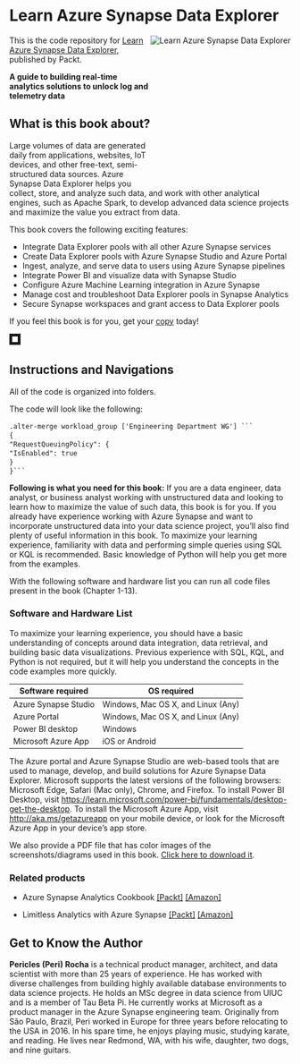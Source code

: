 # Learn Azure Synapse Data Explorer	

<a href="https://www.packtpub.com/product/learn-azure-synapse-data-explorer/9781803233956?utm_source=github&utm_medium=repository&utm_campaign=9781803233956"><img src="https://static.packt-cdn.com/products/9781803233956/cover/smaller" alt="Learn Azure Synapse Data Explorer" height="256px" align="right"></a>

This is the code repository for [Learn Azure Synapse Data Explorer](https://www.packtpub.com/product/learn-azure-synapse-data-explorer/9781803233956?utm_source=github&utm_medium=repository&utm_campaign=9781803233956), published by Packt.

**A guide to building real-time analytics solutions to unlock log and telemetry data**

## What is this book about?
Large volumes of data are generated daily from applications, websites, IoT devices, and other free-text, semi-structured data sources. Azure Synapse Data Explorer helps you collect, store, 
and analyze such data, and work with other analytical engines, such as Apache Spark, to develop advanced data science projects and maximize the value you extract from data.

This book covers the following exciting features: 
* Integrate Data Explorer pools with all other Azure Synapse services
* Create Data Explorer pools with Azure Synapse Studio and Azure Portal
* Ingest, analyze, and serve data to users using Azure Synapse pipelines
* Integrate Power BI and visualize data with Synapse Studio
* Configure Azure Machine Learning integration in Azure Synapse
* Manage cost and troubleshoot Data Explorer pools in Synapse Analytics
* Secure Synapse workspaces and grant access to Data Explorer pools

If you feel this book is for you, get your [copy](https://www.amazon.com/dp/B09NC5XJ6D) today!

<a href="https://www.packtpub.com/?utm_source=github&utm_medium=banner&utm_campaign=GitHubBanner"><img src="https://raw.githubusercontent.com/PacktPublishing/GitHub/master/GitHub.png" 
alt="https://www.packtpub.com/" border="5" /></a>


## Instructions and Navigations
All of the code is organized into folders.

The code will look like the following:
```
.alter-merge workload_group ['Engineering Department WG'] ```
{
"RequestQueuingPolicy": {
"IsEnabled": true
}
}``` 
```

**Following is what you need for this book:**
If you are a data engineer, data analyst, or business analyst working with unstructured data and looking to learn how to maximize the value of such data, this book is for you. 
If you already have experience working with Azure Synapse and want to incorporate unstructured data into your data science project, you’ll also find plenty of useful information in this book. 
To maximize your learning experience, familiarity with data and performing simple queries using SQL or KQL is recommended. Basic knowledge of Python will help you get more from the examples.	

With the following software and hardware list you can run all code files present in the book (Chapter 1-13).

### Software and Hardware List

To maximize your learning experience, you should have a basic understanding of concepts around
data integration, data retrieval, and building basic data visualizations. Previous experience with SQL,
KQL, and Python is not required, but it will help you understand the concepts in the code examples
more quickly.

| Software required                      | OS required                        |
| ------------------------------------   | -----------------------------------|
| Azure Synapse Studio                   | Windows, Mac OS X, and Linux (Any) |                                                            
| Azure Portal                           | Windows, Mac OS X, and Linux (Any) |
| Power BI desktop                       | Windows                            |
| Microsoft Azure App                    | iOS or Android                     |

The Azure portal and Azure Synapse Studio are web-based tools that are used to manage, develop,
and build solutions for Azure Synapse Data Explorer. Microsoft supports the latest versions of the
following browsers: Microsoft Edge, Safari (Mac only), Chrome, and Firefox.
To install Power BI Desktop, visit https://learn.microsoft.com/power-bi/fundamentals/desktop-get-the-desktop. 
To install the Microsoft Azure App, visit http://aka.ms/getazureapp on your mobile device,
or look for the Microsoft Azure App in your device’s app store.


We also provide a PDF file that has color images of the screenshots/diagrams used in this book. [Click here to download it](https://packt.link/DQQ7A).


### Related products <Other books you may enjoy>
* Azure Synapse Analytics Cookbook [[Packt]](https://www.packtpub.com/product/azure-synapse-analytics-cookbook/9781803231501) [[Amazon]](https://www.amazon.com/dp/1803231505)

* Limitless Analytics with Azure Synapse [[Packt]](https://www.packtpub.com/product/limitless-analytics-with-azure-synapse/9781800205659) [[Amazon]](https://www.amazon.com/dp/1800205651)

## Get to Know the Author
**Pericles (Peri) Rocha**
is a technical product manager, architect, and data scientist with more than 25
years of experience. He has worked with diverse challenges from building highly available database
environments to data science projects. He holds an MSc degree in data science from UIUC and is a
member of Tau Beta Pi. He currently works at Microsoft as a product manager in the Azure Synapse
engineering team. Originally from São Paulo, Brazil, Peri worked in Europe for three years before
relocating to the USA in 2016. In his spare time, he enjoys playing music, studying karate, and reading.
He lives near Redmond, WA, with his wife, daughter, two dogs, and nine guitars.
